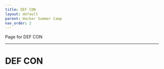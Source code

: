 ```yaml
---
title: DEF CON
layout: default
parent: Hacker Summer Camp
nav_order: 2
---
```

Page for DEF CON

----

# DEF CON 
